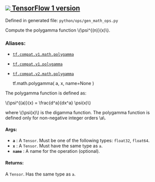 [ ![](https://tensorflow.google.cn/images/tf_logo_32px.png) TensorFlow 1
version](/versions/r1.15/api_docs/python/tf/math/polygamma)  
---  
  
Defined in generated file: `python/ops/gen_math_ops.py`

Compute the polygamma function \\(\psi^{(n)}(x)\\).

### Aliases:

  * [`tf.compat.v1.math.polygamma`](/api_docs/python/tf/math/polygamma)
  * [`tf.compat.v1.polygamma`](/api_docs/python/tf/math/polygamma)
  * [`tf.compat.v2.math.polygamma`](/api_docs/python/tf/math/polygamma)

    
    
    tf.math.polygamma(
        a,
        x,
        name=None
    )
    

The polygamma function is defined as:

\\(\psi^{(a)}(x) = \frac{d^a}{dx^a} \psi(x)\\)

where \\(\psi(x)\\) is the digamma function. The polygamma function is defined
only for non-negative integer orders \a\\.

#### Args:

  * **`a`** : A `Tensor`. Must be one of the following types: `float32`, `float64`.
  * **`x`** : A `Tensor`. Must have the same type as `a`.
  * **`name`** : A name for the operation (optional).

#### Returns:

A `Tensor`. Has the same type as `a`.

